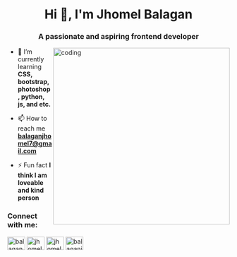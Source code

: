 <h1 align="center">Hi 👋, I'm Jhomel Balagan</h1>
<h3 align="center">A passionate and aspiring frontend developer</h3>

<img align="right" alt="coding" width="400" src="https://user-images.githubusercontent.com/55389276/140866485-8fb1c876-9a8f-4d6a-98dc-08c4981eaf70.gif">

- 🌱 I’m currently learning **CSS, bootstrap, photoshop, python, js, and etc.**

- 📫 How to reach me **balaganjhomel7@gmail.com**

- ⚡ Fun fact **I think I am loveable and kind person**

<h3 align="left">Connect with me:</h3>
<p align="left">
<a href="https://twitter.com/balagan_jhomel" target="blank"><img align="center" src="https://raw.githubusercontent.com/rahuldkjain/github-profile-readme-generator/master/src/images/icons/Social/twitter.svg" alt="balagan_jhomel" height="30" width="40" /></a>
<a href="https://linkedin.com/in/jhomel-balagan-b89189241" target="blank"><img align="center" src="https://raw.githubusercontent.com/rahuldkjain/github-profile-readme-generator/master/src/images/icons/Social/linked-in-alt.svg" alt="jhomel-balagan-b89189241" height="30" width="40" /></a>
<a href="https://fb.com/jhomel.balagan" target="blank"><img align="center" src="https://raw.githubusercontent.com/rahuldkjain/github-profile-readme-generator/master/src/images/icons/Social/facebook.svg" alt="jhomel.balagan" height="30" width="40" /></a>
<a href="https://instagram.com/balaganjhomel" target="blank"><img align="center" src="https://raw.githubusercontent.com/rahuldkjain/github-profile-readme-generator/master/src/images/icons/Social/instagram.svg" alt="balaganjhomel" height="30" width="40" /></a>
</p>

